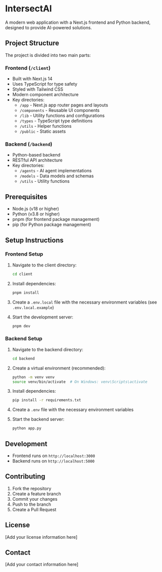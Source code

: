 # IntersectAI

A modern web application with a Next.js frontend and Python backend, designed to provide AI-powered solutions.

## Project Structure

The project is divided into two main parts:

### Frontend (`/client`)
- Built with Next.js 14
- Uses TypeScript for type safety
- Styled with Tailwind CSS
- Modern component architecture
- Key directories:
  - `/app` - Next.js app router pages and layouts
  - `/components` - Reusable UI components
  - `/lib` - Utility functions and configurations
  - `/types` - TypeScript type definitions
  - `/utils` - Helper functions
  - `/public` - Static assets

### Backend (`/backend`)
- Python-based backend
- RESTful API architecture
- Key directories:
  - `/agents` - AI agent implementations
  - `/models` - Data models and schemas
  - `/utils` - Utility functions

## Prerequisites

- Node.js (v18 or higher)
- Python (v3.8 or higher)
- pnpm (for frontend package management)
- pip (for Python package management)

## Setup Instructions

### Frontend Setup

1. Navigate to the client directory:
   ```bash
   cd client
   ```

2. Install dependencies:
   ```bash
   pnpm install
   ```

3. Create a `.env.local` file with the necessary environment variables (see `.env.local.example`)

4. Start the development server:
   ```bash
   pnpm dev
   ```

### Backend Setup

1. Navigate to the backend directory:
   ```bash
   cd backend
   ```

2. Create a virtual environment (recommended):
   ```bash
   python -m venv venv
   source venv/bin/activate  # On Windows: venv\Scripts\activate
   ```

3. Install dependencies:
   ```bash
   pip install -r requirements.txt
   ```

4. Create a `.env` file with the necessary environment variables

5. Start the backend server:
   ```bash
   python app.py
   ```

## Development

- Frontend runs on `http://localhost:3000`
- Backend runs on `http://localhost:5000`

## Contributing

1. Fork the repository
2. Create a feature branch
3. Commit your changes
4. Push to the branch
5. Create a Pull Request

## License

[Add your license information here]

## Contact

[Add your contact information here]
